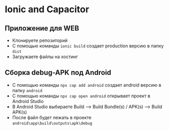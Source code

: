 # Ionic and Capacitor

## Приложение для WEB

- Клонируете репозиторий
- С помощью команды `ionic build` создает production версию в папку `dist`
- Загружаете файлы на хостинг

## Сборка debug-APK под Android

- С помощью команды `npx cap add android` создает android версию в папку `android`
- С помощью команды `npx cap open android` открывает проект в Android Studio
- В Android Studio выбираете Build --> Build Bundle(s) / APK(s) --> Build APK(s)
- После файл будет лежать в проекте `android\app\build\outputs\apk\debug`
